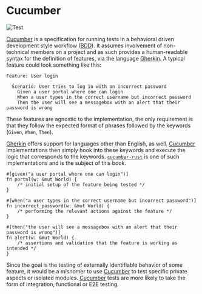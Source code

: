 # Cucumber

![Test](rec/test.gif)

[Cucumber] is a specification for running tests in a behavioral driven development style workflow ([BDD](https://en.wikipedia.org/wiki/Behavior-driven_development)). It assumes involvement of non-technical members on a project and as such provides a human-readable syntax for the definition of features, via the language [Gherkin]. A typical feature could look something like this:

```gherkin
Feature: User login

  Scenario: User tries to log in with an incorrect password
    Given a user portal where one can login
    When a user types in the correct username but incorrect password
    Then the user will see a messagebox with an alert that their password is wrong
```

These features are agnostic to the implementation, the only requirement is that they follow the expected format of phrases followed by the keywords (`Given`, `When`, `Then`). 

[Gherkin] offers support for languages other than English, as well. [Cucumber] implementations then simply hook into these keywords and execute the logic that corresponds to the keywords. [`cucumber-rust`] is one of such implementations and is the subject of this book.

```rust,ignore
#[given("a user portal where one can login")]
fn portal(w: &mut World) {
    /* initial setup of the feature being tested */
}

#[when("a user types in the correct username but incorrect password")]
fn incorrect_password(w: &mut World) {
    /* performing the relevant actions against the feature */
}

#[then("the user will see a messagebox with an alert that their password is wrong")]
fn alert(w: &mut World) {
    /* assertions and validation that the feature is working as intended */
}
```

Since the goal is the testing of externally identifiable behavior of some feature, it would be a misnomer to use [Cucumber] to test specific private aspects or isolated modules. [Cucumber] tests are more likely to take the form of integration, functional or E2E testing.




[Cucumber]: https://cucumber.io
[Gherkin]: https://cucumber.io/docs/gherkin/reference
[`cucumber-rust`]: https://docs.rs/cucumber-rust
